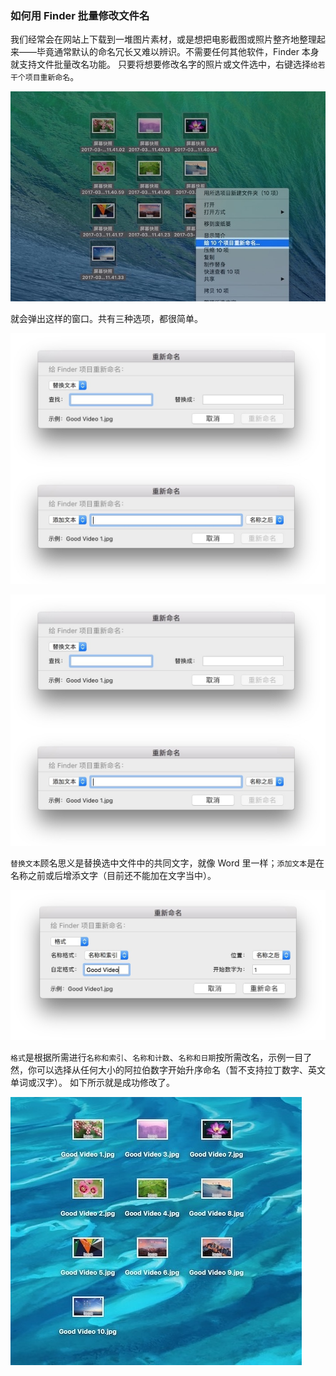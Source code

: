 ### 如何用 Finder 批量修改文件名

我们经常会在网站上下载到一堆图片素材，或是想把电影截图或照片整齐地整理起来——毕竟通常默认的命名冗长又难以辨识。不需要任何其他软件，Finder 本身就支持文件批量改名功能。
只要将想要修改名字的照片或文件选中，右键选择`给若干个项目重新命名`。

![](/images/rename_multiple_files_one_time1.jpg)


就会弹出这样的窗口。共有三种选项，都很简单。

![](/images/rename_multiple_files_one_time2.jpg)

![](/images/rename_multiple_files_one_time3.jpg)


`替换文本`顾名思义是替换选中文件中的共同文字，就像 Word 里一样；`添加文本`是在名称之前或后增添文字（目前还不能加在文字当中）。

![](/images/rename_multiple_files_one_time4.jpg)

`格式`是根据所需进行`名称和索引`、`名称和计数`、`名称和日期`按所需改名，示例一目了然，你可以选择从任何大小的阿拉伯数字开始升序命名（暂不支持拉丁数字、英文单词或汉字）。
如下所示就是成功修改了。

![](/images/rename_multiple_files_one_time5.jpg)

